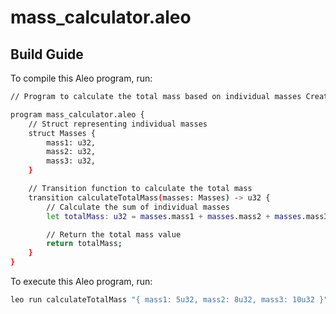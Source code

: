 # mass_calculator.aleo

## Build Guide

To compile this Aleo program, run:
```bash Code
// Program to calculate the total mass based on individual masses Created by VesaTersi

program mass_calculator.aleo {
    // Struct representing individual masses
    struct Masses {
        mass1: u32,
        mass2: u32,
        mass3: u32,
    }

    // Transition function to calculate the total mass
    transition calculateTotalMass(masses: Masses) -> u32 {
        // Calculate the sum of individual masses
        let totalMass: u32 = masses.mass1 + masses.mass2 + masses.mass3;

        // Return the total mass value
        return totalMass;
    }
}

```

To execute this Aleo program, run:
```bash
leo run calculateTotalMass "{ mass1: 5u32, mass2: 8u32, mass3: 10u32 }"
```
